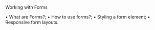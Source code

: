 Working with Forms

• What are Forms?;
• How to use forms?;
• Styling a form element;
• Responsive form layouts.